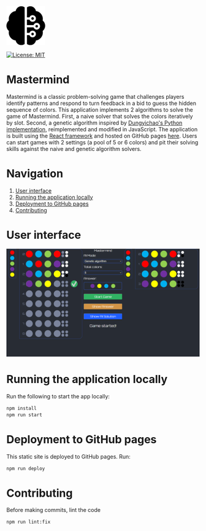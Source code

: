 <img src="./docs/logo.ico" alt="mastermind-logo" width="20%"/>

[![License: MIT](https://img.shields.io/badge/License-MIT-blue.svg)](https://opensource.org/licenses/MIT)


# Mastermind

Mastermind is a classic problem-solving game that challenges players identify patterns and respond to turn feedback in a bid to guess the hidden sequence of colors. This application implements 2 algorithms to solve the game of Mastermind. First, a naive solver that solves the colors iteratively by slot. Second, a genetic algorithm inspired by [Dungyichao's Python implementation](https://github.com/Dungyichao/Mastermind), reimplemented and modified in JavaScript. The application is built using the [React framework](https://github.com/facebook/react) and hosted on GitHub pages [here](glennchia.github.io/mastermind-react/). Users can start games with 2 settings (a pool of 5 or 6 colors) and pit their solving skills against the naive and genetic algorithm solvers.

# Navigation

1. [User interface](#UI)
2. [Running the application locally](#RUNLOCALLY)
3. [Deployment to GitHub pages](#DEPLOY)
4. [Contributing](#CONTRIBUTING)

# User interface <a name="UI"></a>

![sample-ui](./docs/01-user-interface.png)

# Running the application locally <a name="RUNLOCALLY"></a>

Run the following to start the app locally:

```bash
npm install
npm run start
```

# Deployment to GitHub pages <a name="DEPLOY"></a>

This static site is deployed to GitHub pages. Run:

```bash
npm run deploy
```

# Contributing <a name="CONTRIBUTING"></a>

Before making commits, lint the code

```bash
npm run lint:fix
```